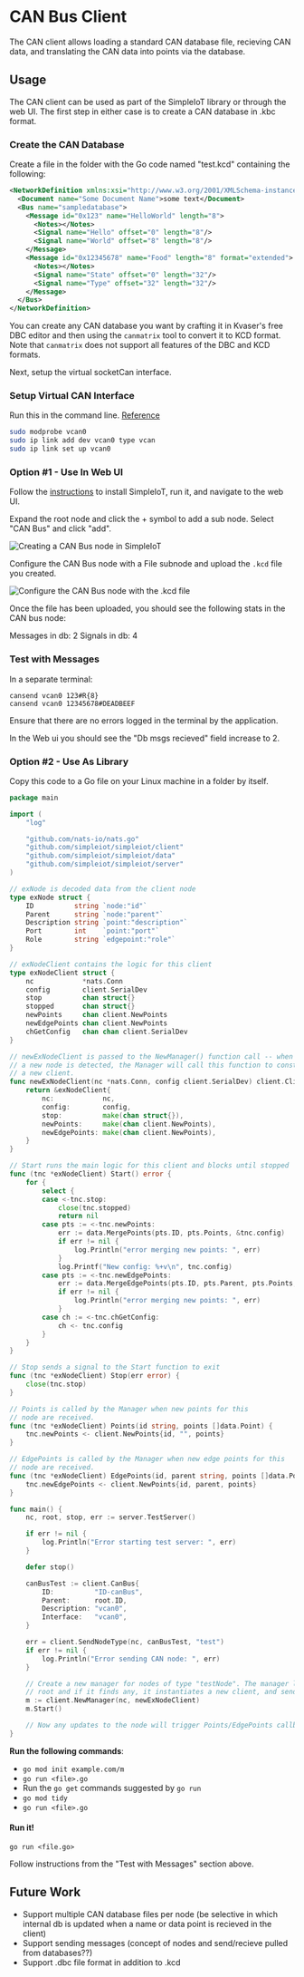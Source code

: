 # CAN Bus Client

The CAN client allows loading a standard CAN database file, recieving CAN data, 
and translating the CAN data into points via the database.

## Usage

The CAN client can be used as part of the SimpleIoT library or through the web 
UI. The first step in either case is to create a CAN database in .kbc format.

### Create the CAN Database

Create a file in the folder with the Go code named "test.kcd" containing the following:
```xml
<NetworkDefinition xmlns:xsi="http://www.w3.org/2001/XMLSchema-instance" xmlns="http://kayak.2codeornot2code.org/1.0" xsi:schemaLocation="Definition.xsd">
  <Document name="Some Document Name">some text</Document>
  <Bus name="sampledatabase">
    <Message id="0x123" name="HelloWorld" length="8">
      <Notes></Notes>
      <Signal name="Hello" offset="0" length="8"/>
      <Signal name="World" offset="8" length="8"/>
    </Message>
    <Message id="0x12345678" name="Food" length="8" format="extended">
      <Notes></Notes>
      <Signal name="State" offset="0" length="32"/>
      <Signal name="Type" offset="32" length="32"/>
    </Message>
  </Bus>
</NetworkDefinition>
```

You can create any CAN database you want by crafting it in Kvaser's free DBC editor and
then using the `canmatrix` tool to convert it to KCD format. Note that `canmatrix` does
not support all features of the DBC and KCD formats.

Next, setup the virtual socketCan interface.

### Setup Virtual CAN Interface

Run this in the command line. [Reference](https://www.pragmaticlinux.com/2021/10/how-to-create-a-virtual-can-interface-on-linux/)

```bash
sudo modprobe vcan0
sudo ip link add dev vcan0 type vcan
sudo ip link set up vcan0
```

### Option #1 - Use In Web UI

Follow the [instructions](installation.md) to install SimpleIoT, run it, and 
navigate to the web UI.

Expand the root node and click the + symbol to add a sub node. Select "CAN Bus"
and click "add".

![Creating a CAN Bus node in SimpleIoT](../images/create-canbus-node.png)

Configure the CAN Bus node with a File subnode and upload the `.kcd` file you
created.

![Configure the CAN Bus node with the .kcd file](../images/configure-canbus-node.png)

Once the file has been uploaded, you should see the following stats in the
CAN bus node:

Messages in db: 2
Signals in db: 4

### Test with Messages

In a separate terminal:
```
cansend vcan0 123#R{8}
cansend vcan0 12345678#DEADBEEF
```

Ensure that there are no errors logged in the terminal by the application.

In the Web ui you should see the "Db msgs recieved" field increase to 2.

### Option #2 - Use As Library

Copy this code to a Go file on your Linux machine in a folder by itself.

```go
package main

import (
	"log"

	"github.com/nats-io/nats.go"
	"github.com/simpleiot/simpleiot/client"
	"github.com/simpleiot/simpleiot/data"
	"github.com/simpleiot/simpleiot/server"
)

// exNode is decoded data from the client node
type exNode struct {
	ID          string `node:"id"`
	Parent      string `node:"parent"`
	Description string `point:"description"`
	Port        int    `point:"port"`
	Role        string `edgepoint:"role"`
}

// exNodeClient contains the logic for this client
type exNodeClient struct {
	nc            *nats.Conn
	config        client.SerialDev
	stop          chan struct{}
	stopped       chan struct{}
	newPoints     chan client.NewPoints
	newEdgePoints chan client.NewPoints
	chGetConfig   chan chan client.SerialDev
}

// newExNodeClient is passed to the NewManager() function call -- when
// a new node is detected, the Manager will call this function to construct
// a new client.
func newExNodeClient(nc *nats.Conn, config client.SerialDev) client.Client {
	return &exNodeClient{
		nc:            nc,
		config:        config,
		stop:          make(chan struct{}),
		newPoints:     make(chan client.NewPoints),
		newEdgePoints: make(chan client.NewPoints),
	}
}

// Start runs the main logic for this client and blocks until stopped
func (tnc *exNodeClient) Start() error {
	for {
		select {
		case <-tnc.stop:
			close(tnc.stopped)
			return nil
		case pts := <-tnc.newPoints:
			err := data.MergePoints(pts.ID, pts.Points, &tnc.config)
			if err != nil {
				log.Println("error merging new points: ", err)
			}
			log.Printf("New config: %+v\n", tnc.config)
		case pts := <-tnc.newEdgePoints:
			err := data.MergeEdgePoints(pts.ID, pts.Parent, pts.Points, &tnc.config)
			if err != nil {
				log.Println("error merging new points: ", err)
			}
		case ch := <-tnc.chGetConfig:
			ch <- tnc.config
		}
	}
}

// Stop sends a signal to the Start function to exit
func (tnc *exNodeClient) Stop(err error) {
	close(tnc.stop)
}

// Points is called by the Manager when new points for this
// node are received.
func (tnc *exNodeClient) Points(id string, points []data.Point) {
	tnc.newPoints <- client.NewPoints{id, "", points}
}

// EdgePoints is called by the Manager when new edge points for this
// node are received.
func (tnc *exNodeClient) EdgePoints(id, parent string, points []data.Point) {
	tnc.newEdgePoints <- client.NewPoints{id, parent, points}
}

func main() {
	nc, root, stop, err := server.TestServer()

	if err != nil {
		log.Println("Error starting test server: ", err)
	}

	defer stop()

	canBusTest := client.CanBus{
		ID:          "ID-canBus",
		Parent:      root.ID,
		Description: "vcan0",
		Interface:   "vcan0",
	}

	err = client.SendNodeType(nc, canBusTest, "test")
	if err != nil {
		log.Println("Error sending CAN node: ", err)
	}

	// Create a new manager for nodes of type "testNode". The manager looks for new nodes under the
	// root and if it finds any, it instantiates a new client, and sends point updates to it
	m := client.NewManager(nc, newExNodeClient)
	m.Start()

	// Now any updates to the node will trigger Points/EdgePoints callbacks in the above client
}
```

**Run the following commands**:
- `go mod init example.com/m`
- `go run <file>.go`
- Run the `go get` commands suggested by `go run`
- `go mod tidy`
- `go run <file>.go`

#### Run it!

`go run <file.go>`

Follow instructions from the "Test with Messages" section above.

## Future Work
- Support multiple CAN database files per node (be selective in which internal db is updated when a name or data point is recieved in the client)
- Support sending messages (concept of nodes and send/recieve pulled from databases??)
- Support .dbc file format in addition to .kcd
